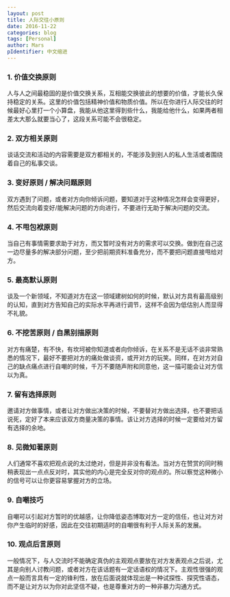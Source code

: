 ```yaml
---
layout: post
title: 人际交往小原则
date: 2016-11-22
categories: blog
tags: [Personal]
author: Mars
pIdentifier: 中文缩进
---
```

### 1. 价值交换原则  
人与人之间最稳固的是价值交换关系，互相能交换彼此的想要的价值，才能长久保持稳定的关系。这里的价值包括精神价值和物质价值。所以在你进行人际交往的时候最好心里打一个小算盘，我能从他这里得到些什么，我能给他什么，如果两者相差太大那么就要当心了，这段关系可能不会很稳定。    
### 2. 双方相关原则  
谈话交流和活动的内容需要是双方都相关的，不能涉及到别人的私人生活或者围绕着自己的私事交谈。    
### 3. 变好原则 / 解决问题原则  
双方遇到了问题，或者对方向你倾诉问题，要知道对于这种情况怎样会变得更好，然后交流向着变好/能解决问题的方向进行，不要进行无助于解决问题的交流。    
### 4. 不甩包袱原则  
当自己有事情需要求助于对方，而又暂时没有对方的需求可以交换。做到在自己这一边尽量多的解决部分问题，至少把前期资料准备充分，而不要把问题直接甩给对方。    
### 5. 最高默认原则  
谈及一个新领域，不知道对方在这一领域建树如何的时候，默认对方具有最高级别的认知，直到对方告知自己的实际水平再进行调节，这样不会因为低估别人而显得不礼貌。    
### 6. 不挖苦原则 / 自黑别描原则  
对方有痛楚，有不快，有坎坷被你知道或者向你倾诉，在关系不是无话不谈非常熟悉的情况下，最好不要把对方的痛处做谈资，或开对方的玩笑。同样，在对方对自己的缺点痛点进行自嘲的时候，千万不要随声附和同意他，这一描可能会让对方信以为真。    
### 7. 留有选择原则  
邀请对方做事情，或者让对方做出决策的时候，不要替对方做出选择，也不要把话说死，定好了本来应该双方商量决策的事情。该让对方选择的时候一定要给对方留有选择的余地。    
### 8. 见微知著原则  
人们通常不喜欢把观点说的太过绝对，但是并非没有看法。当对方在赞赏的同时稍稍表现出一点点反对时，其实他的内心是完全反对你的观点的。所以察觉这种微小的信号可以让你更容易掌握对方的立场。
### 9. 自嘲技巧  
自嘲可以引起对方暂时的优越感，让你降低姿态博取对方一定的信任，也让对方对你产生临时的好感，因此在交往初期适时的自嘲很有利于人际关系的发展。    
### 10. 观点后言原则  
一般情况下，与人交流时不能确定真伪的主观观点要放在对方发表观点之后说，尤其是向别人讨教问题，或者对方在该话题有一定话语权的情况下。主观性很强的观点一般而言具有一定的锋利性，放在后面说就体现出是一种试探性、探究性语态，而不是让对方以为你对此坚信不疑，也是尊重对方的一种非暴力沟通方式。
